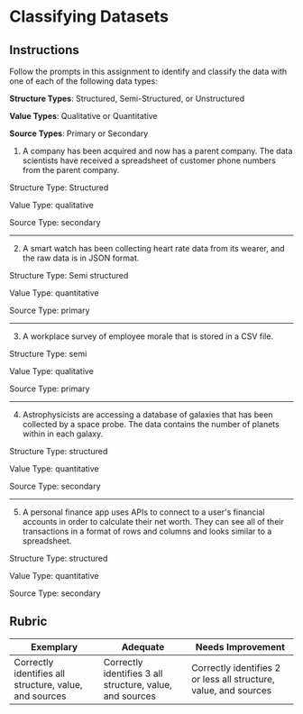 # Classifying Datasets

## Instructions

Follow the prompts in this assignment to identify and classify the data with one of each of the following data types:

**Structure Types**: Structured, Semi-Structured, or Unstructured

**Value Types**: Qualitative or Quantitative 

**Source Types**: Primary or Secondary

1. A company has been acquired and now has a parent company. The data scientists have received a spreadsheet of customer phone numbers from the parent company. 

Structure Type: Structured

Value Type: qualitative

Source Type: secondary

---

2. A smart watch has been collecting heart rate data from its wearer, and the raw data is in JSON format.

Structure Type: Semi structured

Value Type: quantitative

Source Type: primary

---

3. A workplace survey of employee morale that is stored in a CSV file. 

Structure Type: semi

Value Type: qualitative

Source Type: primary

---

4. Astrophysicists are accessing a database of galaxies that has been collected by a space probe. The data contains the number of planets within in each galaxy.

Structure Type: structured

Value Type: quantitative

Source Type: secondary

---

5. A personal finance app uses APIs to connect to a user's financial accounts in order to calculate their net worth. They can see all of their transactions in a format of rows and columns and looks similar to a spreadsheet.

Structure Type: structured

Value Type: quantitative

Source Type: secondary

## Rubric

Exemplary | Adequate | Needs Improvement
--- | --- | -- |
Correctly identifies all structure, value, and sources |Correctly identifies 3 all structure, value, and sources|Correctly identifies 2 or less all structure, value, and sources|